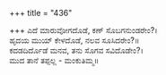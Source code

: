 +++
title = "436"

+++
ಎದೆ ಮಾರುವೋಗದೊಡೆ, ಕಣ್ ಸೊಬಗನುಂಡರೇಂ?।  
ಹೃದಯ ಮುಯ್ ಕೇಳದೊಡೆ, ನಲವ ಸೂಸಿದರೇಂ?॥  
ಕದಡದಿರ್ದೊಡೆ ಮನವ, ತನು ಸೊಗವ ಸವಿದೊಡೇಂ?।  
ಮುದ ತಾನೆ ತಪ್ಪಲ್ಲ - ಮಂಕುತಿಮ್ಮ॥  
